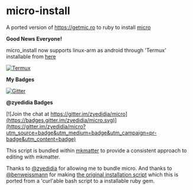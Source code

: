 # micro-install
A ported version of https://getmic.ro to ruby to install [micro](https://zyedidia/micro)

**Good News Everyone!**

micro_install now supports linux-arm as android through 'Termux' installable from [here](https://play.google.com/store/apps/details?id=com.termux)

[![Termux](https://iotaspencer.me/assets/images/google-play-badge.png)](https://play.google.com/store/apps/details?id=com.termux)

**My Badges**

[![Gitter](https://img.shields.io/gitter/room/mkmatter/micro-install.svg?style=for-the-badge)](https://gitter.im/mkmatter/micro-install?utm_source=share-link&utm_medium=link&utm_campaign=share-link)

**@zyedidia Badges**

[![Join the chat at https://gitter.im/zyedidia/micro](https://badges.gitter.im/zyedidia/micro.svg)](https://gitter.im/zyedidia/micro?utm_source=badge&utm_medium=badge&utm_campaign=pr-badge&utm_content=badge)

This script is bundled within [mkmatter](https://github.com/IotaSpencer/mkmatter) to provide a consistent approach to editing with mkmatter.

Thanks to [@zyedidia](https://github.com/zyedidia) for allowing me to bundle micro.
And thanks to [@benweissmann](https://github.com/benweissmann) for making [the original installation script](https://github.com/benweissmann/getmic.ro) which this is ported from a 'curl'able bash script to a installable ruby gem.
